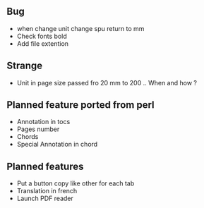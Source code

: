 
Bug
----

- when change unit change spu return to mm
- Check fonts bold
- Add file extention

Strange
-------

- Unit in page size passed fro 20 mm to 200 .. When and how ?


Planned feature ported from perl
--------------------------------

- Annotation in tocs
- Pages number
- Chords
- Special Annotation in chord



Planned features
------------------

- Put a button  copy like other for each tab
- Translation in french
- Launch PDF reader

